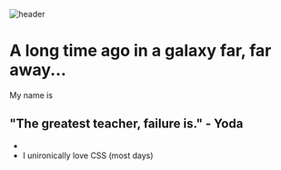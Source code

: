 ![header](https://capsule-render.vercel.app/api?text=Welcome&animation=fadeIn&type=waving&color=timeAuto)

# A long time ago in a galaxy far, far away...

My name is 

## "The greatest teacher, failure is." - Yoda
- 
- I unironically love CSS (most days)


<div id="section_1" align="center">
</div>
